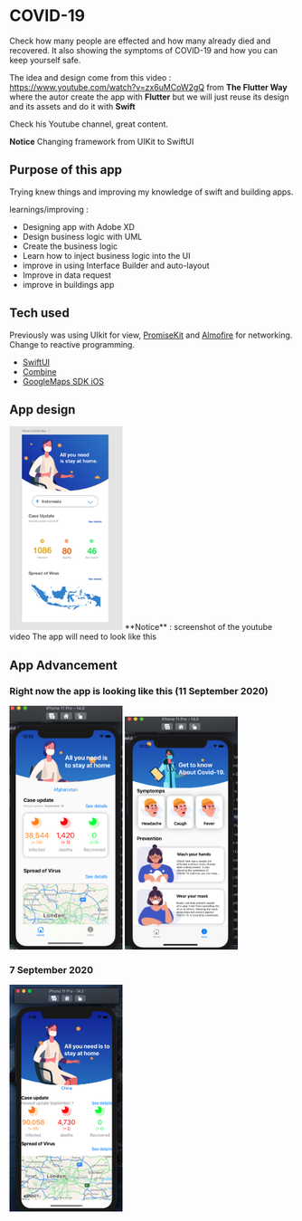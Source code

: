 # COVID-19
Check how many people are effected and how many already died and recovered. It also showing the symptoms of COVID-19 and how you can keep yourself safe. 

The idea and design come from this video : https://www.youtube.com/watch?v=zx6uMCoW2gQ from **The Flutter Way** 
where the autor create the app with **Flutter** but we will just reuse its design and its assets and do it with **Swift**

Check his Youtube channel, great content.

**Notice** Changing framework from UIKit to SwiftUI

## Purpose of this app

Trying knew things and improving my knowledge of swift and building apps.

learnings/improving : 
- Designing app with Adobe XD
- Design business logic with UML
- Create the business logic 
- Learn how to inject business logic into the UI 
- improve in using Interface Builder and auto-layout
- Improve in data request
- improve in buildings app

## Tech used
Previously was using UIkit for view, 
[PromiseKit](https://github.com/mxcl/PromiseKit) and [Almofire](https://github.com/Alamofire/Alamofire) for networking. 
Change to reactive programming.

-  [SwiftUI](https://developer.apple.com/xcode/swiftui/)
-  [Combine](https://developer.apple.com/documentation/combine)
-  [GoogleMaps SDK iOS](https://developers.google.com/maps/documentation/ios-sdk/overview?hl=fr)

 
 ## App design
 
 <img src="readmeAssets/images/youtubeScreenShot.png" alt="drawing" width="200"/>
 **Notice** : screenshot of the youtube video
The app will need to look like this


## App Advancement

### Right now the app is looking like this  (11 September 2020)
<img src="readmeAssets/images/appAdvancement-home-11-10-2020.png" alt="drawing" width="200"/>
<img src="readmeAssets/images/appAdvancement-info-11-10-2020.png" alt="drawing" width="200"/>




### 7 September 2020
<img src="readmeAssets/images/appAdvancement.png" alt="drawing" width="200"/>
